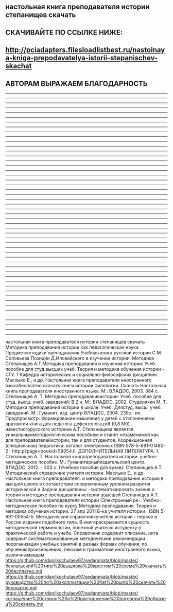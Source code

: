 настольная книга преподавателя истории степанищев скачать
--------------------------------------------------
СКАЧИВАЙТЕ ПО ССЫЛКЕ НИЖЕ:
--------------------------------------------------
http://pciadapters.filesloadlistbest.ru/nastolnaya-kniga-prepodavatelya-istorii-stepanischev-skachat
--------------------------------------------------
АВТОРАМ ВЫРАЖАЕМ БЛАГОДАРНОСТЬ
--------------------------------------------------
--------------------------------------------------
--------------------------------------------------
--------------------------------------------------
--------------------------------------------------
--------------------------------------------------
--------------------------------------------------
--------------------------------------------------
--------------------------------------------------
--------------------------------------------------
--------------------------------------------------
--------------------------------------------------
--------------------------------------------------
--------------------------------------------------
--------------------------------------------------
--------------------------------------------------
--------------------------------------------------
--------------------------------------------------
--------------------------------------------------
--------------------------------------------------
--------------------------------------------------
--------------------------------------------------
--------------------------------------------------
--------------------------------------------------
--------------------------------------------------
--------------------------------------------------
--------------------------------------------------
--------------------------------------------------
--------------------------------------------------
--------------------------------------------------
--------------------------------------------------
--------------------------------------------------
--------------------------------------------------
--------------------------------------------------
--------------------------------------------------
--------------------------------------------------
--------------------------------------------------
--------------------------------------------------
--------------------------------------------------
--------------------------------------------------
--------------------------------------------------
--------------------------------------------------
--------------------------------------------------
--------------------------------------------------
--------------------------------------------------
--------------------------------------------------
--------------------------------------------------
--------------------------------------------------
--------------------------------------------------
--------------------------------------------------
--------------------------------------------------
--------------------------------------------------
настольная книга преподавателя истории степанищев скачать Методика преподавания истории как педагогическая наука. Предметметодики преподавания  Учебная книга русской истории С.М. Соловьева.Позиции Д.Иловайского в изучении истории. Методика  Степанищев А.Т.Методика преподавания и изучения истории: Учеб. пособие для студ.высших учеб. Теория и методика обучения истории - СГУ. 1 Кафедра исторических и социально-философских дисциплин. Маслыко Е., и др. Настольная книга преподавателя иностранного языкабесплатно скачать книги истории филологии. Скачать Настольная книга преподавателя иностранного языка. М.: ВЛАДОС, 2003.  384 с. Степанищев А. Т. Методика преподаванияистории: Учеб. пособие для студ. высш. учеб. заведений: В 2 ч.  М.: ВЛАДОС, 2002. Студеникин М. Т. Методика преподавания истории в школе: Учеб. Длястуд. высш. учеб. заведений.  М.: Гуманит. изд. центр ВЛАДОС, 2004.  239с.: ил. Предпросмотр: Формирование мышления у детей с отклонениями вразвитии книга.для педагога-дефектолога.pdf (0,8 Мб) . известногорусского историка А.Т. Степанищева является уникальнымметодологическим пособием и станет незаменимой как для преподавателейистории, так и для студентов. Коррекционная (специальная) педагогика: каталог электронных
ISBN 978-5-691-01480-2 ; http:p?page=bookid=59054.II. ДОПОЛНИТЕЛЬНАЯ ЛИТЕРАТУРА. 1. Степанищев А. Т. Настольная книгапреподавателя истории: учебно-методическое пособие. М.: Гуманитарныйиздательский центр. ВЛАДОС, 2012. - 303 с. (Учебное пособие для вузов). Степанищев А.Т. Методический справочник учителя истории. Маслыко Е., и др. Настольная книга преподавателя. и методики преподавания истории в высшей школе в соответствии ссовременным уровнем развития исторической и  Задачи дисциплины: -систематизировать знания о теории и методике преподавания истории ввысшей  Степанищев А.Т. Настольная книга преподавателя истории (Электронный ре-. Учебно-методическое пособие по курсу Методика преподавания. Теория и методика обучения истории. 27 апр 2011  Б-ка учителя истории . ISBN 5-691-00554-5. Методический справочникучителя истории - первое в России издание подобного типа. В книгераскрывается сущность методической терминологии, полезной учителю истуденту в практической работе и учебе. Справочник содержит описание. нига cодержит систематизированные методические рекомендации поорганизации учебных занятий в разных формах обучения, по обучениюпроизношению, лексике и грамматике иностранного языка, различнымвидам
https://github.com/danilkochulaev97/sedanmiata/blob/master/бенгальский%20тигр%20вышивка%20крестом%20схема%20скачать%20бесплатно.md
https://github.com/danilkochulaev97/sedanmiata/blob/master/руководство%20по%20эксплуатации%20fiat%20punto%20скачать%20бесплатно.md
https://github.com/danilkochulaev97/sedanmiata/blob/master/соглашение%20сторон%20о%20расторжении%20договора%20образец%20скачать.md